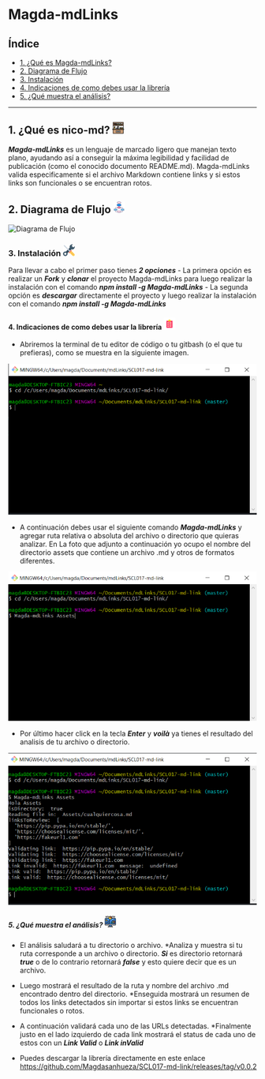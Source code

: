 # Magda-mdLinks

## Índice

* [1. ¿Qué es Magda-mdLinks?](#1¿Qué-es-Md-Links?)
* [2. Diagrama de Flujo](#2Diagrama-de-Flujo)
* [3. Instalación](#3Instalación)
* [4. Indicaciones de como debes usar la librería](#4Indicaciones-de-como-debes-usar-la-librería)
* [5. ¿Qué muestra el análisis?](#3¿Qué-muestra-el-análisis?)


***

## 1. ¿Qué es nico-md?  ![libreria](https://github.com/nicolarabarca/SCL017-md-link/blob/master/assets/libreria.png)

***Magda-mdLinks*** es un lenguaje de marcado ligero que manejan texto plano, ayudando así a conseguir la máxima legibilidad y facilidad de  publicación (como  el conocido documento README.md). Magda-mdLinks valida especificamente si el archivo Markdown contiene links y si estos links son funcionales o se encuentran rotos.


## 2. Diagrama de Flujo ![diagrama](https://github.com/nicolarabarca/SCL017-md-link/blob/master/assets/diagrama-de-flujo%20(1).png)

![Diagrama de Flujo](https://github.com/nicolarabarca/SCL017-md-link/blob/Borrador/assets/Untitled%20Diagram%20(7).png)

### 3. Instalación  ![instalación](https://github.com/nicolarabarca/SCL017-md-link/blob/master/assets/repair-tools.png)


  Para llevar a cabo el primer paso tienes ***2 opciones***
    - La primera opción es realizar un ***Fork*** y ***clonar*** el proyecto Magda-mdLinks para luego realizar la instalación con el comando ***npm install -g Magda-mdLinks*** 
    - La segunda opción es ***descargar*** directamente el proyecto y luego realizar la instalación con el comando ***npm install -g Magda-mdLinks***
    
#### 4. Indicaciones de como debes usar la librería ![indicaciones](https://github.com/nicolarabarca/SCL017-md-link/blob/master/assets/portapapeles.png)


  * Abriremos la terminal de tu editor de código o tu gitbash (o el que tu prefieras), como se muestra en la siguiente imagen.
  
  ![Terminal](https://github.com/Magdasanhueza/SCL017-md-link/blob/master/Assets/terminal%201.png)
  
  * A continuación debes usar el siguiente comando ***Magda-mdLinks*** y agregar ruta relativa o absoluta del archivo o directorio que quieras analizar. En La foto que adjunto a continuación yo ocupo el nombre del directorio assets que contiene un archivo .md y otros de formatos diferentes.
  
  ![Comando](https://github.com/Magdasanhueza/SCL017-md-link/blob/master/Assets/terminal%202.png)
  
  * Por último hacer  click en la tecla ***Enter*** y ***voilà*** ya tienes el resultado del analisis de tu archivo o directorio.
  
  ![Análisis](https://github.com/Magdasanhueza/SCL017-md-link/blob/master/Assets/terminal%203.png)
  
  
 ##### 5. ¿Qué muestra el análisis? ![análisis](https://github.com/nicolarabarca/SCL017-md-link/blob/master/assets/computadora.png)
 
  * El análisis saludará a tu directorio o archivo.
  *Analiza y muestra si tu ruta corresponde a un archivo o directorio. ***Si*** es directorio retornará ***true*** o de lo contrario retornará ***false*** y esto quiere decir que es un archivo.
  * Luego mostrará el resultado de la ruta y nombre del archivo .md encontrado dentro del directorio.
  *Enseguida mostrará un resumen de todos los links detectados sin importar si estos links se encuentran funcionales o rotos.
  * A continuación validará cada uno de las URLs detectadas.
  *Finalmente justo en el lado izquierdo de cada link mostrará el status de cada uno de estos con un ***Link Valid*** o ***Link inValid***
  
  
  * Puedes descargar la librería directamente en este enlace https://github.com/Magdasanhueza/SCL017-md-link/releases/tag/v0.0.2
  
 
 
        
        
  
